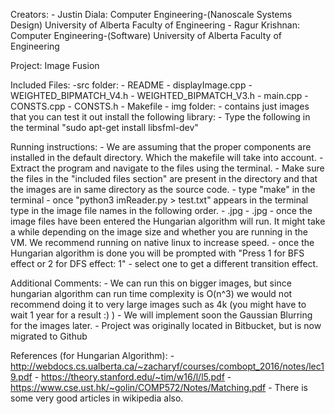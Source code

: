 Creators:
    - Justin Diala: Computer Engineering-(Nanoscale Systems Design) University of Alberta Faculty of Engineering
    - Ragur Krishnan: Computer Engineering-(Software) University of Alberta Faculty of Engineering

Project: Image Fusion

Included Files:
    -src folder:
        - README
        - displayImage.cpp
        - WEIGHTED_BIPMATCH_V4.h
        - WEIGHTED_BIPMATCH_V3.h
        - main.cpp
        - CONSTS.cpp
        - CONSTS.h
        - Makefile
    - img folder:
        - contains just images that you can test it out
install the following library:
    - Type the following in the terminal "sudo apt-get install libsfml-dev"

Running instructions:
    - We are assuming that the proper components are installed in the default directory. Which the makefile will take into account.
    - Extract the program and navigate to the files using the terminal.
    - Make sure the files in the "included files section" are present in the directory and that the images are in same directory as the source code.
    - type "make" in the terminal
        - once "python3 imReader.py > test.txt" appears in the terminal type in the image file names in the following order.
            - <image to be manipulated>.jpg
            - <target image>.jpg
        - once the image files have been entered the Hungarian algorithm will run. It might take a while depending on the image size and whether you are running in the VM. We recommend running on native linux to increase speed.
        - once the Hungarian algorithm is done you will be prompted with "Press 1 for BFS effect or 2 for DFS effect: 1"
            - select one to get a different transition effect.

Additional Comments:
    - We can run this on bigger images, but since hungarian algorithm can run time complexity is O(n^3) we would not recommend
    doing it to very large images such as 4k (you might have to wait 1 year for a result :) )
    - We will implement soon the Gaussian Blurring for the images later.
    - Project was originally located in Bitbucket, but is now migrated to Github

References (for Hungarian Algorithm):
    - http://webdocs.cs.ualberta.ca/~zacharyf/courses/combopt_2016/notes/lec19.pdf
    - https://theory.stanford.edu/~tim/w16/l/l5.pdf
    - https://www.cse.ust.hk/~golin/COMP572/Notes/Matching.pdf
    - There is some very good articles in wikipedia also.











